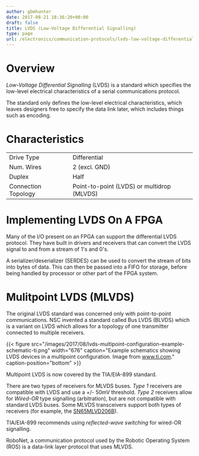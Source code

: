 ```yaml
---
author: gbmhunter
date: 2017-08-21 18:36:20+00:00
draft: false
title: LVDS (Low-Voltage Differential Signalling)
type: page
url: /electronics/communication-protocols/lvds-low-voltage-differential-signalling
---
```


# Overview




_Low-Voltage Differential Signalling_ (LVDS) is a standard which specifies the low-level electrical characteristics of a serial communications protocol.




The standard only defines the low-level electrical characteristics, which leaves designers free to specify the data link later, which includes things such as encoding.




# Characteristics


<table >
<tbody >
<tr >

<td >Drive Type
</td>

<td >Differential
</td>
</tr>
<tr >

<td >Num. Wires
</td>

<td >2 (excl. GND)
</td>
</tr>
<tr >

<td >Duplex
</td>

<td >Half
</td>
</tr>
<tr >

<td >Connection Topology
</td>

<td >Point-to-point (LVDS) or multidrop (MLVDS)
</td>
</tr>
</tbody>
</table>


# Implementing LVDS On A FPGA




Many of the I/O present on an FPGA can support the differential LVDS protocol. They have built in drivers and receivers that can convert the LVDS signal to and from a stream of 1's and 0's.




A serializer/deserializer (SERDES) can be used to convert the stream of bits into bytes of data. This can then be passed into a FIFO for storage, before being handled by processor or other part of the FPGA system.




# Mulitpoint LVDS (MLVDS)




The original LVDS standard was concerned only with point-to-point communications. NSC invented a standard called Bus LVDS (BLVDS) which is a variant on LVDS which allows for a topology of one transmitter connected to multiple receivers.



{{< figure src="/images/2017/08/lvds-multipoint-configuration-example-schematic-ti.png" width="676" caption="Example schematics showing LVDS devices in a multipoint configuration. Image from www.ti.com." caption-position="bottom" >}}



Multipoint LVDS is now covered by the TIA/EIA-899 standard.




There are two types of receivers for MLVDS buses. _Type 1_ receivers are compatible with LVDS and use a +/- 50mV threshold. _Type 2_ receivers allow for _Wired-OR_ type signalling (arbitration), but are not compatible with standard LVDS buses. Some MLVDS transceivers support both types of receivers (for example, the [SN65MLVD206B](http://www.ti.com/product/SN65MLVD206B)).




TIA/EIA-899 recommends using _reflected-wave switching_ for wired-OR signalling.




RoboNet, a communication protocol used by the Robotic Operating System (ROS) is a data-link layer protocol that uses MLVDS.
